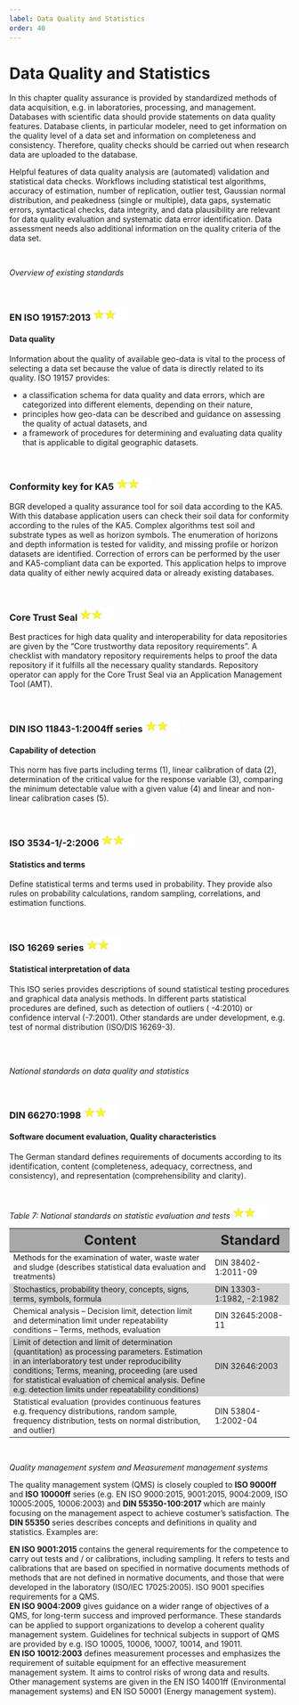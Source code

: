 ```yaml
---
label: Data Quality and Statistics
order: 40
---
```

# Data Quality and Statistics

In this chapter quality assurance is provided by standardized methods of data acquisition, e.g. in laboratories, processing,
and management. Databases with scientific data should provide statements on data quality features. Database clients, 
in particular modeler, need to get information on the quality level of a data set and information on completeness and consistency.
Therefore, quality checks should be carried out when research data are uploaded to the database.

Helpful features of data quality analysis are (automated) validation and statistical data checks. Workflows including 
statistical test algorithms, accuracy of estimation, number of replication, outlier test, Gaussian normal distribution, 
and peakedness (single or multiple), data gaps, systematic errors, syntactical checks, data integrity, and data plausibility
are relevant for data quality evaluation and systematic data error identification. Data assessment needs also additional 
information on the quality criteria of the data set.

<br>

_Overview of existing standards_

<br>

### EN ISO 19157:2013 ![](/static/img/two_star.jpg)
#### Data quality 

Information about the quality of available geo-data is vital to the process of selecting a data set 
because the value of data is directly related to its quality. ISO 19157 provides:

-	a classification schema for data quality and data errors, which are categorized into different elements, depending on their nature, 
-	principles how geo-data can be described and guidance on assessing the quality of actual datasets, and 
-	a framework of procedures for determining and evaluating data quality that is applicable to digital geographic datasets.

<br>

### Conformity key for KA5  ![](/static/img/two_star.jpg)
BGR developed a quality assurance tool for soil data according to the KA5. With this database application users can check 
their soil data for conformity according to the rules of the KA5. Complex algorithms test soil and substrate types as well
as horizon symbols. The enumeration of horizons and depth information is tested for validity, and missing profile or horizon
datasets are identified. Correction of errors can be performed by the user and KA5-compliant data can be exported. 
This application helps to improve data quality of either newly acquired data or already existing databases.

<br>

### Core Trust Seal  ![](/static/img/two_star.jpg)
Best practices for high data quality and interoperability for data repositories are given by the “Core trustworthy
data repository requirements”. A checklist with mandatory repository requirements helps to proof the data repository
if it fulfills all the necessary quality standards. Repository operator can apply for the Core Trust Seal via an
Application Management Tool (AMT).

<br>

### DIN ISO 11843-1:2004ff series  ![](/static/img/two_star.jpg)
#### Capability of detection 
This norm has five parts including terms (1), linear calibration of data (2), determination of the critical value for the
response variable (3), comparing the minimum detectable value with a given value (4) and linear and non-linear calibration cases (5).

<br>

### ISO 3534-1/-2:2006   ![](/static/img/two_star.jpg)
#### Statistics and terms
Define statistical terms and terms used in probability. They provide also rules on probability calculations, random sampling,
correlations, and estimation functions. 

<br>

### ISO 16269 series ![](/static/img/two_star.jpg)
#### Statistical interpretation of data 
This ISO series provides descriptions of sound statistical testing procedures and graphical data analysis methods. 
In different parts statistical procedures are defined, such as detection of outliers ( -4:2010) or confidence interval (-7:2001).
Other standards are under development, e.g. test of normal distribution (ISO/DIS 16269-3).

<br>
<br>

_National standards on data quality and statistics_

<br>

### DIN 66270:1998  ![](/static/img/two_star.jpg)
#### Software document evaluation, Quality characteristics 
The German standard defines requirements of documents according to its identification, content (completeness, adequacy, correctness, and consistency),
and representation (comprehensibility and clarity).

<br>

_Table 7: National standards on statistic evaluation and tests_ ![](/static/img/two_star.jpg)

<div class="table-wrapper scrollbar overflow-hidden">
<table class="comfortable">
<thead style="font-size: 24px; background-color: #A8A8A8">
<tr>
<th><strong>Content</strong></th>
<th><strong>Standard</strong></th>
</tr>
</thead>
<tbody>
<tr>
<td>Methods for the examination of water, waste water and sludge
(describes statistical data evaluation and treatments)</td>
<td>DIN 38402-1:2011-09</td>
</tr>
<tr style=" background-color: #d3d3d3">
<td>Stochastics, probability theory, concepts, signs, terms, symbols, formula</td>
<td>DIN 13303-1:1982, -2:1982</td>
</tr>
<tr>
<td>Chemical analysis – Decision limit, detection limit and determination limit
under repeatability conditions – Terms, methods, evaluation</td>
<td>DIN 32645:2008-11</td>
</tr>
<tr style=" background-color: #d3d3d3">
<td>Limit of detection and limit of determination (quantitation) 
as processing parameters. Estimation in an interlaboratory
test under reproducibility conditions; Terms, meaning, proceeding 
(are used for statistical evaluation of chemical analysis.
Define e.g. detection limits under repeatability conditions)</td>
<td>DIN 32646:2003</td>
</tr>
<tr>
<td>Statistical evaluation (provides continuous features e.g. frequency distributions,
random sample, frequency distribution, tests on normal distribution, and outlier)</td>
<td>DIN 53804-1:2002-04</td>
</tr>
</tbody>
</table>
</div>

<br>

_Quality management system and Measurement management systems_

The quality management system (QMS) is closely coupled to **ISO 9000ff** and **ISO 10000ff** series 
(e.g. EN ISO 9000:2015, 9001:2015, 9004:2009, ISO 10005:2005, 10006:2003) and **DIN 55350-100:2017** which are mainly 
focusing on the management aspect to achieve costumer’s satisfaction. The **DIN 55350** series describes concepts and definitions
in quality and statistics. Examples are:

**EN ISO 9001:2015** contains the general requirements for the competence to carry out tests and / or calibrations, including sampling. 
It refers to tests and calibrations that are based on specified in normative documents methods of methods that are not defined in normative documents,
and those that were developed in the laboratory (ISO/IEC 17025:2005). ISO 9001 specifies requirements for a QMS.        <br>
**EN ISO 9004:2009** gives guidance on a wider range of objectives of a QMS, for long-term success and improved performance. 
These standards can be applied to support organizations to develop a coherent quality management system. 
Guidelines for technical subjects in support of QMS are provided by e.g. ISO 10005, 10006, 10007, 10014, and 19011.     <br> 
**EN ISO 10012:2003** defines measurement processes and emphasizes the requirement of suitable equipment for an effective
measurement management system. It aims to control risks of wrong data and results. Other management systems are given
in the EN ISO 14001ff (Environmental management systems) and EN ISO 50001 (Energy management system).                   <br>
